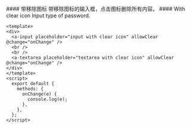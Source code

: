 <cn>
#### 带移除图标
带移除图标的输入框，点击图标删除所有内容。
</cn>

<us>
#### With clear icon
Input type of password.
</us>

```tpl
<template>
<div>
  <a-input placeholder="input with clear icon" allowClear @change="onChange" />
  <br />
  <br />
  <a-textarea placeholder="textarea with clear icon" allowClear @change="onChange" />
</div>
</template>
<script>
  export default {
    methods: {
      onChange(e) {
        console.log(e);
      },
    },
  };
</script>
```
